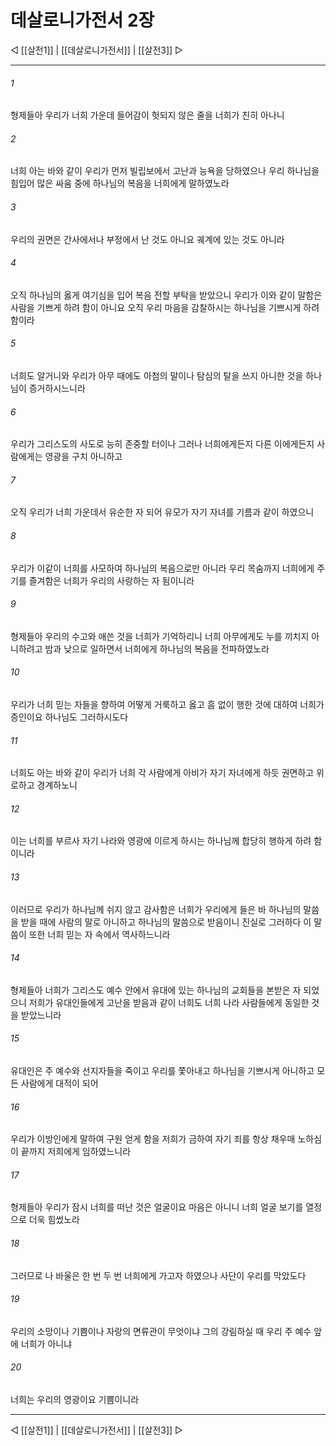 # 데살로니가전서 2장

◁ [[살전1]] | [[데살로니가전서]] | [[살전3]] ▷
***

###### 1
형제들아 우리가 너희 가운데 들어감이 헛되지 않은 줄을 너희가 친히 아나니

###### 2
너희 아는 바와 같이 우리가 먼저 빌립보에서 고난과 능욕을 당하였으나 우리 하나님을 힘입어 많은 싸움 중에 하나님의 복음을 너희에게 말하였노라

###### 3
우리의 권면은 간사에서나 부정에서 난 것도 아니요 궤계에 있는 것도 아니라

###### 4
오직 하나님의 옳게 여기심을 입어 복음 전할 부탁을 받았으니 우리가 이와 같이 말함은 사람을 기쁘게 하려 함이 아니요 오직 우리 마음을 감찰하시는 하나님을 기쁘시게 하려 함이라

###### 5
너희도 알거니와 우리가 아무 때에도 아첨의 말이나 탐심의 탈을 쓰지 아니한 것을 하나님이 증거하시느니라

###### 6
우리가 그리스도의 사도로 능히 존중할 터이나 그러나 너희에게든지 다른 이에게든지 사람에게는 영광을 구치 아니하고

###### 7
오직 우리가 너희 가운데서 유순한 자 되어 유모가 자기 자녀를 기름과 같이 하였으니

###### 8
우리가 이같이 너희를 사모하여 하나님의 복음으로만 아니라 우리 목숨까지 너희에게 주기를 즐겨함은 너희가 우리의 사랑하는 자 됨이니라

###### 9
형제들아 우리의 수고와 애쓴 것을 너희가 기억하리니 너희 아무에게도 누를 끼치지 아니하려고 밤과 낮으로 일하면서 너희에게 하나님의 복음을 전파하였노라

###### 10
우리가 너희 믿는 자들을 향하여 어떻게 거룩하고 옳고 흠 없이 행한 것에 대하여 너희가 증인이요 하나님도 그러하시도다

###### 11
너희도 아는 바와 같이 우리가 너희 각 사람에게 아비가 자기 자녀에게 하듯 권면하고 위로하고 경계하노니

###### 12
이는 너희를 부르사 자기 나라와 영광에 이르게 하시는 하나님께 합당히 행하게 하려 함이니라

###### 13
이러므로 우리가 하나님께 쉬지 않고 감사함은 너희가 우리에게 들은 바 하나님의 말씀을 받을 때에 사람의 말로 아니하고 하나님의 말씀으로 받음이니 진실로 그러하다 이 말씀이 또한 너희 믿는 자 속에서 역사하느니라

###### 14
형제들아 너희가 그리스도 예수 안에서 유대에 있는 하나님의 교회들을 본받은 자 되었으니 저희가 유대인들에게 고난을 받음과 같이 너희도 너희 나라 사람들에게 동일한 것을 받았느니라

###### 15
유대인은 주 예수와 선지자들을 죽이고 우리를 쫓아내고 하나님을 기쁘시게 아니하고 모든 사람에게 대적이 되어

###### 16
우리가 이방인에게 말하여 구원 얻게 함을 저희가 금하여 자기 죄를 항상 채우매 노하심이 끝까지 저희에게 임하였느니라

###### 17
형제들아 우리가 잠시 너희를 떠난 것은 얼굴이요 마음은 아니니 너희 얼굴 보기를 열정으로 더욱 힘썼노라

###### 18
그러므로 나 바울은 한 번 두 번 너희에게 가고자 하였으나 사단이 우리를 막았도다

###### 19
우리의 소망이나 기쁨이나 자랑의 면류관이 무엇이냐 그의 강림하실 때 우리 주 예수 앞에 너희가 아니냐

###### 20
너희는 우리의 영광이요 기쁨이니라

***
◁ [[살전1]] | [[데살로니가전서]] | [[살전3]] ▷
